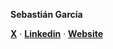 **Sebastián García**

<p>  
  <a href="https://x.com/sebastiandotdev"><strong>X</strong></a> ·
  <a href="https://linkedin.com/in/sebastiandotdev"><strong>Linkedin</strong></a> ·
  <a href="https://castrogarciajs.deno.dev"><strong>Website</strong></a>
</p>
